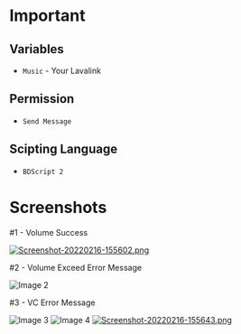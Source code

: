 # Important

## Variables

- ` Music ` - Your Lavalink

## Permission
- ` Send Message `

## Scipting Language
- ` BDScript 2 `

# Screenshots
#1 - Volume Success

[![Screenshot-20220216-155602.png](https://i.postimg.cc/R0qM8th2/Screenshot-20220216-155602.png)](https://postimg.cc/GBwwTHkj)

#2 - Volume Exceed Error Message

![Image 2](https://i.postimg.cc/nryBckNT/Screenshot-20220214-114107.png)

#3 - VC Error Message

![Image 3](https://i.postimg.cc/050TKynk/Screenshot-20220214-114549.png)
![Image 4](https://i.postimg.cc/sDFJzY71/Screenshot-20220214-114644.png)
[![Screenshot-20220216-155643.png](https://i.postimg.cc/fknbxRvk/Screenshot-20220216-155643.png)](https://postimg.cc/V0g1w1pc)
